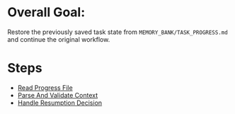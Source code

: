 # Overall Goal:
Restore the previously saved task state from `MEMORY_BANK/TASK_PROGRESS.md` and continue the original workflow.

# Steps
- [Read Progress File](steps/read_progress_file.md)
- [Parse And Validate Context](steps/parse_and_validate_context.md)
- [Handle Resumption Decision](steps/handle_resumption_decision.md)
